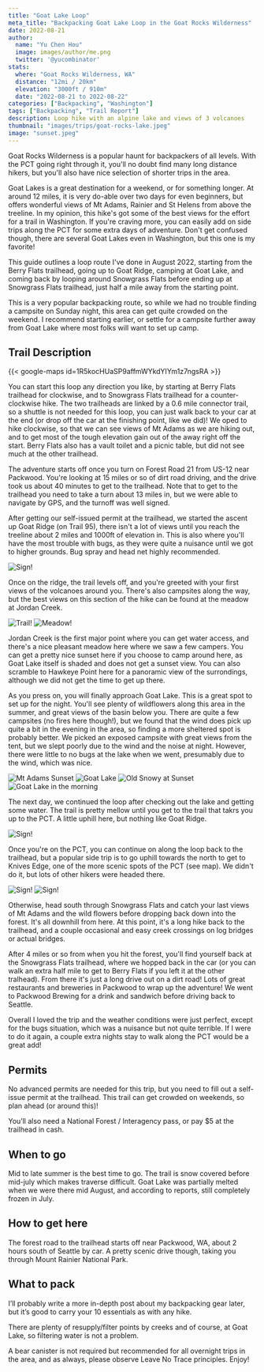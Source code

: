 ```yaml
---
title: "Goat Lake Loop"
meta_title: "Backpacking Goat Lake Loop in the Goat Rocks Wilderness"
date: 2022-08-21
author: 
  name: "Yu Chen Hou"
  image: images/author/me.png
  twitter: '@yucombinator'
stats:
  where: "Goat Rocks Wilderness, WA"
  distance: "12mi / 20km"
  elevation: "3000ft / 910m"
  date: "2022-08-21 to 2022-08-22"
categories: ["Backpacking", "Washington"]
tags: ["Backpacking", "Trail Report"]
description: Loop hike with an alpine lake and views of 3 volcanoes
thumbnail: "images/trips/goat-rocks-lake.jpeg"
image: "sunset.jpeg"
---
```


Goat Rocks Wilderness is a popular haunt for backpackers of all levels. With the PCT going right through it, you'll no doubt find many long distance hikers, but you'll also have nice selection of shorter trips in the area. 

Goat Lakes is a great destination for a weekend, or for something longer. At around 12 miles, it is very do-able over two days for even beginners, but offers wonderful views of Mt Adams, Rainier and St Helens from above the treeline. In my opinion, this hike's got some of the best views for the effort for a trail in Washington. If you're craving more, you can easily add on side trips along the PCT for some extra days of adventure. Don't get confused though, there are several Goat Lakes even in Washington, but this one is my favorite!

This guide outlines a loop route I've done in August 2022, starting from the Berry Flats trailhead, going up to Goat Ridge, camping at Goat Lake, and coming back by looping around Snowgrass Flats before ending up at Snowgrass Flats trailhead, just half a mile away from the starting point.

This is a very popular backpacking route, so while we had no trouble finding a campsite on Sunday night, this area can get quite crowded on the weekend. I recommend starting earlier, or settle for a campsite further away from Goat Lake where most folks will want to set up camp.

## Trail Description

{{< google-maps id=1R5kocHUaSP9affmWYkdYIYm1z7ngsRA >}}

You can start this loop any direction you like, by starting at Berry Flats trailhead for clockwise, and to Snowgrass Flats trailhead for a counter-clockwise hike. The two trailheads are linked by a 0.6 mile connector trail, so a shuttle is not needed for this loop, you can just walk back to your car at the end (or drop off the car at the finishing point, like we did)! We oped to hike clockwise, so that we can see views of Mt Adams as we are hiking out, and to get most of the tough elevation gain out of the away right off the start. Berry Flats also has a vault toilet and a picnic table, but did not see much at the other trailhead.

The adventure starts off once you turn on Forest Road 21 from US-12 near Packwood. You're looking at 15 miles or so of dirt road driving, and the drive took us about 40 minutes to get to the trailhead. Note that to get to the trailhead you need to take a turn about 13 miles in, but we were able to navigate by GPS, and the turnoff was well signed. 

After getting our self-issued permit at the trailhead, we started the ascent up Goat Ridge (on Trail 95), there isn't a lot of views until you reach the treeline about 2 miles and 1000ft of elevation in. This is also where you'll have the most trouble with bugs, as they were quite a nuisance until we got to higher grounds. Bug spray and head net highly recommended.

![Sign!](sign.jpg "Entering the Wilderness")

Once on the ridge, the trail levels off, and you're greeted with your first views of the volcanoes around you. There's also campsites along the way, but the best views on this section of the hike can be found at the meadow at Jordan Creek.

![Trail!](goat-ridge.jpg "Walking along Goat Ridge")
![Meadow!](jordan-creek-2.jpg "The meadow at Jordan Creek")

Jordan Creek is the first major point where you can get water access, and there's a nice pleasant meadow here where we saw a few campers. You can get a pretty nice sunset here if you choose to camp around here, as Goat Lake itself is shaded and does not get a sunset view. You can also scramble to Hawkeye Point here for a panoramic view of the surrondings, although we did not get the time to get up there.

As you press on, you will finally approach Goat Lake. This is a great spot to set up for the night. You'll see plenty of wildflowers along this area in the summer, and great views of the basin below you. There are quite a few campsites (no fires here though!), but we found that the wind does pick up quite a bit in the evening in the area, so finding a more sheltered spot is probably better. We picked an exposed campsite with great views from the tent, but we slept poorly due to the wind and the noise at night. However, there were little to no bugs at the lake when we went, presumably due to the wind, which was nice.

![Mt Adams Sunset](sunset.jpeg "Mt Adams at Sunset")
![Goat Lake](lake-camp.jpg "Camping at Goat Lake")
![Old Snowy at Sunset](snowy.jpg "Dinner is served")
![Goat Lake in the morning](goat-lake.jpg "Goat Lake in the morning")

The next day, we continued the loop after checking out the lake and getting some water. The trail is pretty mellow until you get to the trail that takrs you up to the PCT. A little uphill here, but nothing like Goat Ridge.

![Sign!](creek.jpeg "The creek after Goat Lake")

Once you're on the PCT, you can continue on along the loop back to the trailhead, but a popular side trip is to go uphill towards the north to get to Knives Edge, one of the more scenic spots of the PCT (see map). We didn't do it, but lots of other hikers were headed there.

![Sign!](pct.jpeg "PCT junction at Snowgrass Flats")
![Sign!](flowers.jpeg "Wildflowers along the trail")

Otherwise, head south through Snowgrass Flats and catch your last views of Mt Adams and the wild flowers before dropping back down into the forest. It's all downhill from here. At this point, it's a long hike back to the trailhead, and a couple occasional and easy creek crossings on log bridges or actual bridges.

After 4 miles or so from when you hit the forest, you'll find yourself back at the Snowgrass Flats trailhead, where we hopped back in the car (or you can walk an extra half mile to get to Berry Flats if you left it at the other tralhead). From there it's just a long drive out on a dirt road! Lots of great restaurants and breweries in Packwood to wrap up the adventure! We went to Packwood Brewing for a drink and sandwich before driving back to Seattle.

Overall I loved the trip and the weather conditions were just perfect, except for the bugs situation, which was a nuisance but not quite terrible. If I were to do it again, a couple extra nights stay to walk along the PCT would be a great add!

## Permits
No advanced permits are needed for this trip, but you need to fill out a self-issue permit at the trailhead. This trail can get crowded on weekends, so plan ahead (or around this)!

You’ll also need a National Forest / Interagency pass, or pay $5 at the trailhead in cash.

## When to go
Mid to late summer is the best time to go. The trail is snow covered before mid-july which makes traverse difficult. Goat Lake was partially melted when we were there mid August, and according to reports, still completely frozen in July.

## How to get here
The forest road to the trailhead starts off near Packwood, WA, about 2 hours south of Seattle by car. A pretty scenic drive though, taking you through Mount Rainier National Park.

## What to pack
I’ll probably write a more in-depth post about my backpacking gear later, but it’s good to carry your 10 essentials as with any hike.

There are plenty of resupply/filter points by creeks and of course, at Goat Lake, so filtering water is not a problem.

A bear canister is not required but recommended for all overnight trips in the area, and as always, please observe Leave No Trace principles. Enjoy!

